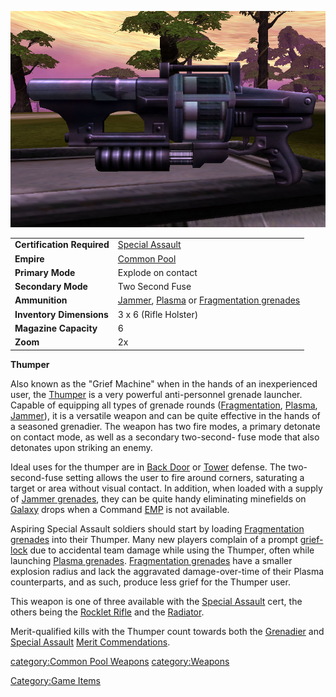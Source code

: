 ![](images/Thumper.jpg "Thumper.jpg")

|                            |                                                                                                                                                 |
| -------------------------- | ----------------------------------------------------------------------------------------------------------------------------------------------- |
| **Certification Required** | [Special Assault](Special_Assault.md)                                                                                                |
| **Empire**                 | [Common Pool](Common_Pool.md)                                                                                                        |
| **Primary Mode**           | Explode on contact                                                                                                                              |
| **Secondary Mode**         | Two Second Fuse                                                                                                                                 |
| **Ammunition**             | [Jammer](Jammer_grenade.md), [Plasma](Plasma_grenade.md) or [Fragmentation grenades](Fragmentation_grenade.md) |
| **Inventory Dimensions**   | 3 x 6 (Rifle Holster)                                                                                                                           |
| **Magazine Capacity**      | 6                                                                                                                                               |
| **Zoom**                   | 2x                                                                                                                                              |

**Thumper**

Also known as the "Grief Machine" when in the hands of an inexperienced
user, the [Thumper](Thumper.md) is a very powerful
anti-personnel grenade launcher. Capable of equipping all types of
grenade rounds ([Fragmentation](Fragmentation_grenade.md),
[Plasma](Plasma_grenade.md),
[Jammer](Jammer_grenade.md)), it is a versatile weapon and can
be quite effective in the hands of a seasoned grenadier. The weapon has
two fire modes, a primary detonate on contact mode, as well as a
secondary two-second- fuse mode that also detonates upon striking an
enemy.

Ideal uses for the thumper are in [Back Door](Back_Door.md) or
[Tower](Towers.md) defense. The two-second-fuse setting allows
the user to fire around corners, saturating a target or area without
visual contact. In addition, when loaded with a supply of [Jammer
grenades](Jammer_grenade.md), they can be quite handy
eliminating minefields on [Galaxy](Galaxy.md) drops when a
Command [EMP](EMP.md) is not available.

Aspiring Special Assault soldiers should start by loading [Fragmentation
grenades](Fragmentation_grenade.md) into their Thumper. Many new
players complain of a prompt [grief-lock](grief-lock.md) due to
accidental team damage while using the Thumper, often while launching
[Plasma grenades](Plasma_grenade.md). [Fragmentation
grenades](Fragmentation_grenade.md) have a smaller explosion
radius and lack the aggravated damage-over-time of their Plasma
counterparts, and as such, produce less grief for the Thumper user.

This weapon is one of three available with the [Special
Assault](Special_Assault.md) cert, the others being the [Rocklet
Rifle](Rocklet_Rifle.md) and the
[Radiator](Radiator.md).

Merit-qualified kills with the Thumper count towards both the
[Grenadier](Grenadier.md) and [Special
Assault](<Special_Assault_(Merit)>) [Merit
Commendations](Merit_Commendations.md).

[category:Common Pool Weapons](category:Common_Pool_Weapons.md)
[category:Weapons](category:Weapons.md)

[Category:Game Items](Category:Game_Items.md)
